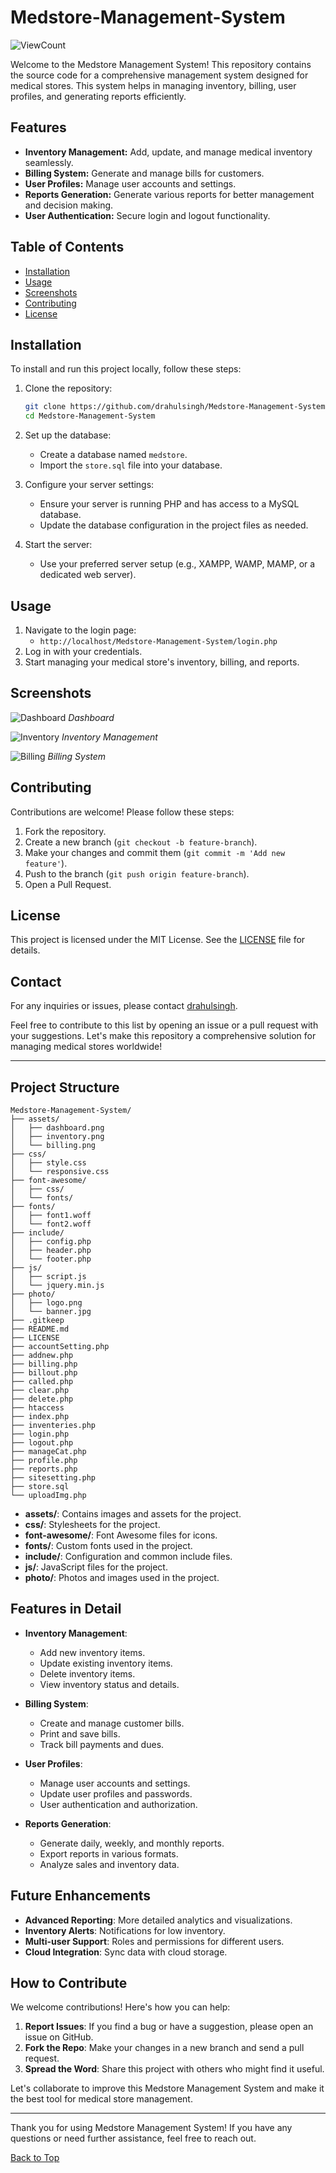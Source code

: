 # Medstore-Management-System

![ViewCount](https://views.whatilearened.today/views/github/drahulsingh/BreadcrumbsMedstore-Management-System.svg)

Welcome to the Medstore Management System! This repository contains the source code for a comprehensive management system designed for medical stores. This system helps in managing inventory, billing, user profiles, and generating reports efficiently.

## Features

- **Inventory Management:** Add, update, and manage medical inventory seamlessly.
- **Billing System:** Generate and manage bills for customers.
- **User Profiles:** Manage user accounts and settings.
- **Reports Generation:** Generate various reports for better management and decision making.
- **User Authentication:** Secure login and logout functionality.

## Table of Contents

- [Installation](#installation)
- [Usage](#usage)
- [Screenshots](#screenshots)
- [Contributing](#contributing)
- [License](#license)

## Installation

To install and run this project locally, follow these steps:

1. Clone the repository:
    ```bash
    git clone https://github.com/drahulsingh/Medstore-Management-System.git
    cd Medstore-Management-System
    ```

2. Set up the database:
    - Create a database named `medstore`.
    - Import the `store.sql` file into your database.

3. Configure your server settings:
    - Ensure your server is running PHP and has access to a MySQL database.
    - Update the database configuration in the project files as needed.

4. Start the server:
    - Use your preferred server setup (e.g., XAMPP, WAMP, MAMP, or a dedicated web server).

## Usage

1. Navigate to the login page:
    - `http://localhost/Medstore-Management-System/login.php`
2. Log in with your credentials.
3. Start managing your medical store's inventory, billing, and reports.

## Screenshots

![Dashboard](assets/dashboard.png)
*Dashboard*

![Inventory](assets/inventory.png)
*Inventory Management*

![Billing](assets/billing.png)
*Billing System*

## Contributing

Contributions are welcome! Please follow these steps:

1. Fork the repository.
2. Create a new branch (`git checkout -b feature-branch`).
3. Make your changes and commit them (`git commit -m 'Add new feature'`).
4. Push to the branch (`git push origin feature-branch`).
5. Open a Pull Request.

## License

This project is licensed under the MIT License. See the [LICENSE](LICENSE) file for details.

## Contact

For any inquiries or issues, please contact [drahulsingh](https://github.com/drahulsingh).

Feel free to contribute to this list by opening an issue or a pull request with your suggestions. Let's make this repository a comprehensive solution for managing medical stores worldwide!

---

## Project Structure

```
Medstore-Management-System/
├── assets/
│   ├── dashboard.png
│   ├── inventory.png
│   └── billing.png
├── css/
│   ├── style.css
│   └── responsive.css
├── font-awesome/
│   ├── css/
│   └── fonts/
├── fonts/
│   ├── font1.woff
│   └── font2.woff
├── include/
│   ├── config.php
│   ├── header.php
│   └── footer.php
├── js/
│   ├── script.js
│   └── jquery.min.js
├── photo/
│   ├── logo.png
│   └── banner.jpg
├── .gitkeep
├── README.md
├── LICENSE
├── accountSetting.php
├── addnew.php
├── billing.php
├── billout.php
├── called.php
├── clear.php
├── delete.php
├── htaccess
├── index.php
├── inventeries.php
├── login.php
├── logout.php
├── manageCat.php
├── profile.php
├── reports.php
├── sitesetting.php
├── store.sql
└── uploadImg.php
```

- **assets/**: Contains images and assets for the project.
- **css/**: Stylesheets for the project.
- **font-awesome/**: Font Awesome files for icons.
- **fonts/**: Custom fonts used in the project.
- **include/**: Configuration and common include files.
- **js/**: JavaScript files for the project.
- **photo/**: Photos and images used in the project.

## Features in Detail

- **Inventory Management**: 
  - Add new inventory items.
  - Update existing inventory items.
  - Delete inventory items.
  - View inventory status and details.

- **Billing System**: 
  - Create and manage customer bills.
  - Print and save bills.
  - Track bill payments and dues.

- **User Profiles**: 
  - Manage user accounts and settings.
  - Update user profiles and passwords.
  - User authentication and authorization.

- **Reports Generation**: 
  - Generate daily, weekly, and monthly reports.
  - Export reports in various formats.
  - Analyze sales and inventory data.

## Future Enhancements

- **Advanced Reporting**: More detailed analytics and visualizations.
- **Inventory Alerts**: Notifications for low inventory.
- **Multi-user Support**: Roles and permissions for different users.
- **Cloud Integration**: Sync data with cloud storage.

## How to Contribute

We welcome contributions! Here's how you can help:

1. **Report Issues**: If you find a bug or have a suggestion, please open an issue on GitHub.
2. **Fork the Repo**: Make your changes in a new branch and send a pull request.
3. **Spread the Word**: Share this project with others who might find it useful.

Let's collaborate to improve this Medstore Management System and make it the best tool for medical store management.

---

Thank you for using Medstore Management System! If you have any questions or need further assistance, feel free to reach out.

[Back to Top](#medstore-management-system)
